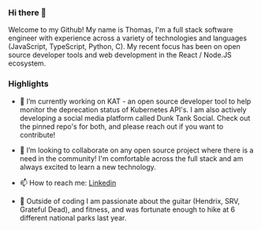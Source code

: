 ### Hi there 👋

Welcome to my Github! My name is Thomas, I'm a full stack software engineer with experience across a variety of technologies and languages (JavaScript, TypeScript, Python, C). My recent focus has been on open source developer tools and web development in the React / Node.JS ecosystem. 

### Highlights
- 🔭 I’m currently working on KAT - an open source developer tool to help monitor the deprecation status of Kubernetes API's. I am also actively developing a social media platform called Dunk Tank Social. Check out the pinned repo's for both, and please reach out if you want to contribute!

- 🤝 I’m looking to collaborate on any open source project where there is a need in the community! I'm comfortable across the full stack and am always excited to learn a new technology.

- 📫 How to reach me: [Linkedin](https://www.linkedin.com/in/thomas-444-ortiz/)
  
- 🎸 Outside of coding I am passionate about the guitar (Hendrix, SRV, Grateful Dead), and fitness, and was fortunate enough to hike at 6 different national parks last year.
